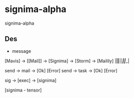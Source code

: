 # signima-alpha
signima-alpha

## Des
- message

[Mavis] -> [[Mail]] -> [Signima] -> [Storm] -> [Mailily]
 |____________||____________||___________||____________|


send -> mail -> [Ok] [Error]
send -> task -> [Ok] [Error]

sig -> [exec] -> [signima]

[signima - tensor]
         
